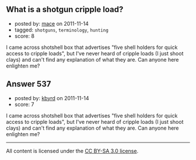 ## What is a shotgun cripple load?

- posted by: [mace](https://stackexchange.com/users/-1/163-mace) on 2011-11-14
- tagged: `shotguns`, `terminology`, `hunting`
- score: 8

I came across shotshell box that advertises "five shell holders for quick access to cripple loads", but I've never heard of cripple loads (I just shoot clays) and can't find any explanation of what they are. Can anyone here enlighten me?


## Answer 537

- posted by: [kbyrd](https://stackexchange.com/users/-1/37-kbyrd) on 2011-11-14
- score: 7

I came across shotshell box that advertises "five shell holders for quick access to cripple loads", but I've never heard of cripple loads (I just shoot clays) and can't find any explanation of what they are. Can anyone here enlighten me?



---

All content is licensed under the [CC BY-SA 3.0 license](https://creativecommons.org/licenses/by-sa/3.0/).
